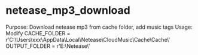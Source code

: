 # netease_mp3_download
Purpose:
Download netease mp3 from cache folder, add music tags
Usage: 
Modify
CACHE_FOLDER = r'C:\Users\xxx\AppData\Local\Netease\CloudMusic\Cache\Cache\\'
OUTPUT_FOLDER = r'E:\Netease\\'
